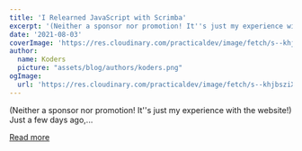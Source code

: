 ```yaml
---
title: 'I Relearned JavaScript with Scrimba'
excerpt: '(Neither a sponsor nor promotion! It''s just my experience with the website!)    Just a few days ago,...'
date: '2021-08-03'
coverImage: 'https://res.cloudinary.com/practicaldev/image/fetch/s--khjbsziX--/c_imagga_scale,f_auto,fl_progressive,h_420,q_auto,w_1000/https://dev-to-uploads.s3.amazonaws.com/uploads/articles/bveeh4v6iaq5e4llc4vk.png'
author:
  name: Koders
  picture: "assets/blog/authors/koders.png"
ogImage:
  url: 'https://res.cloudinary.com/practicaldev/image/fetch/s--khjbsziX--/c_imagga_scale,f_auto,fl_progressive,h_420,q_auto,w_1000/https://dev-to-uploads.s3.amazonaws.com/uploads/articles/bveeh4v6iaq5e4llc4vk.png'
---
```


(Neither a sponsor nor promotion! It''s just my experience with the website!)    Just a few days ago,...

[Read more](https://dev.to/mehmehmehlol/i-relearned-javascript-with-scrimba-17dm)
